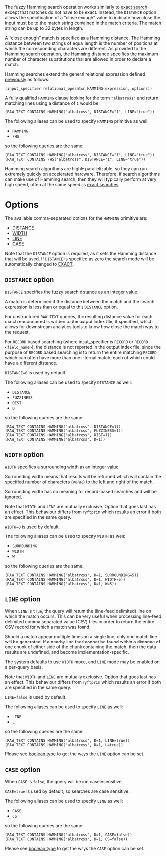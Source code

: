The fuzzy Hamming search operation works similarly to [exact search](./EXACT.md)
except that matches do not have to be exact. Instead, the `DISTANCE` option
allows the specification of a "close enough” value to indicate how close
the input must be to the match string contained in the match criteria.
The match string can be up to 32 bytes in length.

A “close enough” match is specified as a Hamming distance.
The Hamming distance between two strings of equal length is the number
of positions at which the corresponding characters are different. As provided
to the Hamming search operation, the Hamming distance specifies the maximum
number of character substitutions that are allowed in order to declare a match.

Hamming searches extend the general relational expression defined
[previously](./README.md#general-search-syntax) as follows:

```
(input_specifier relational_operator HAMMING(expression, options))
```

A fully qualified `HAMMING` clause looking for the term `"albatross"`
and return matching lines using a distance of `1` would be:

```
(RAW_TEXT CONTAINS HAMMING("albatross", DISTANCE="1", LINE="true"))
```

The following aliases can be used to specify `HAMMING` primitive as well:
- `HAMMING`
- `FHS`

so the following queries are the same:

```
(RAW_TEXT CONTAINS HAMMING("albatross", DISTANCE="1", LINE="true"))
(RAW_TEXT CONTAINS FHS("albatross", DISTANCE="1", LINE="true"))
```

Hamming search algorithms are highly parallelizable, so they can run extremely
quickly on accelerated hardware. Therefore, if search algorithms can make use
of Hamming search, then they will typically perform at very high speed,
often at the same speed as [exact searches](./EXACT.md).


# Options

The available comma-separated options for the `HAMMING` primitive are:

- [DISTANCE](#distance-option)
- [WIDTH](#width-option)
- [LINE](#line-option)
- [CASE](#case-option)

Note that the `DISTANCE` option is required, as it sets the Hamming distance
that will be used. If `DISTANCE` is specified as zero the search mode
will be automatically changed to [EXACT](./EXACT.md).


## `DISTANCE` option

`DISTANCE` specifies the fuzzy search distance as an [integer value](./README.md#integers).

A match is determined if the distance between the match and the search expression
is less than or equal to this `DISTANCE` option.

For unstructured `RAW_TEXT` queries, the resulting distance value for each match
encountered is written to the output index file, if specified, which allows for
downstream analytics tools to know how close the match was to the request.

For `RECORD` based searching (where input_specifier is `RECORD` or `RECORD.<field_name>`),
the distance is not reported in the output index file, since the purpose of
`RECORD` based searching is to return the entire matching `RECORD` which can often
have more than one internal match, each of which could have a different distance.

`DISTANCE=0` is used by default.

The following aliases can be used to specify `DISTANCE` as well:
- `DISTANCE`
- `FUZZINESS`
- `DIST`
- `D`

so the following queries are the same:

```
(RAW_TEXT CONTAINS HAMMING("albatross", DISTANCE=1))
(RAW_TEXT CONTAINS HAMMING("albatross", FUZZINESS=1))
(RAW_TEXT CONTAINS HAMMING("albatross", DIST=1))
(RAW_TEXT CONTAINS HAMMING("albatross", D=1))
```


## `WIDTH` option

`WIDTH` specifies a surrounding width as an [integer value](./README.md#integers).

Surrounding width means that results will be returned which will contain
the specified number of characters (value) to the left and right of the match.

Surrounding width has no meaning for record-based searches and will be ignored.

Note that `WIDTH` and `LINE` are mutually exclusive. Option that goes last
has an effect. This behaviour differs from `ryftprim` which results an error
if both are specified in the same query.

`WIDTH=0` is used by default.

The following aliases can be used to specify `WIDTH` as well:
- `SURROUNDING`
- `WIDTH`
- `W`

so the following queries are the same:

```
(RAW_TEXT CONTAINS HAMMING("albatross", D=1, SURROUNDING=5))
(RAW_TEXT CONTAINS HAMMING("albatross", D=1, WIDTH=5))
(RAW_TEXT CONTAINS HAMMING("albatross", D=1, W=5))
```


## `LINE` option

When `LINE` is `true`, the query will return the (line-feed delimited) line
on which the match occurs. This can be very useful when processing line-feed
delimited comma separated value (CSV) files in order to return the entire
CSV record for which a match was found.

Should a match appear multiple times on a single line, only one match line
will be generated. If a nearby line feed cannot be found within a distance
of one chunk of either side of the chunk containing the match, then the data
results are undefined, and become implementation-specific.

The system defaults to use `WIDTH` mode, and `LINE` mode may be enabled
on a per-query basis.

Note that `WIDTH` and `LINE` are mutually exclusive. Option that goes last
has an effect. This behaviour differs from `ryftprim` which results an error
if both are specified in the same query.

`LINE=false` is used by default.

The following aliases can be used to specify `LINE` as well:
- `LINE`
- `L`

so the following queries are the same:

```
(RAW_TEXT CONTAINS HAMMING("albatross", D=1, LINE=true))
(RAW_TEXT CONTAINS HAMMING("albatross", D=1, L=true))
```

Please see [boolean type](./README.md#booleans) to get the ways
the `LINE` option can be set.


## `CASE` option

When `CASE` is `false`, the query will be run caseinsensitive.

`CASE=true` is used by default, so searches are case sensitive.

The following aliases can be used to specify `LINE` as well:
- `CASE`
- `CS`

so the following queries are the same:

```
(RAW_TEXT CONTAINS HAMMING("albatross", D=1, CASE=false))
(RAW_TEXT CONTAINS HAMMING("albatross", D=1, CS=false))
```

Please see [boolean type](./README.md#booleans) to get the ways
the `CASE` option can be set.
